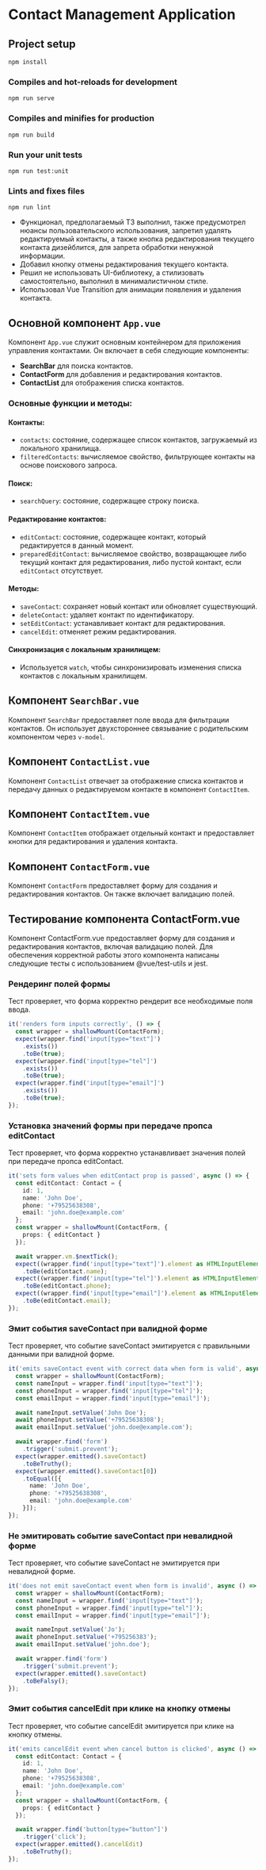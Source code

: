# Contact Management Application

## Project setup

```
npm install
```

### Compiles and hot-reloads for development

```
npm run serve
```

### Compiles and minifies for production

```
npm run build
```

### Run your unit tests

```
npm run test:unit
```

### Lints and fixes files

```
npm run lint
```

- Функционал, предполагаемый ТЗ выполнил, также предусмотрел нюансы пользовательского использования, запретил удалять редактируемый контакты, а также кнопка редактирования текущего контакта дизейблится, для запрета обработки ненужной информации.
- Добавил кнопку отмены редактирования текущего контакта.
- Решил не использовать UI-библиотеку, а стилизовать самостоятельно, выполнил в минималистичном стиле.
- Использовал Vue Transition для анимации появления и удаления контакта.

## Основной компонент `App.vue`

Компонент `App.vue` служит основным контейнером для приложения управления контактами. Он включает в себя следующие
компоненты:

- **SearchBar** для поиска контактов.
- **ContactForm** для добавления и редактирования контактов.
- **ContactList** для отображения списка контактов.

### Основные функции и методы:

#### Контакты:

- `contacts`: состояние, содержащее список контактов, загружаемый из локального хранилища.
- `filteredContacts`: вычисляемое свойство, фильтрующее контакты на основе поискового запроса.

#### Поиск:

- `searchQuery`: состояние, содержащее строку поиска.

#### Редактирование контактов:

- `editContact`: состояние, содержащее контакт, который редактируется в данный момент.
- `preparedEditContact`: вычисляемое свойство, возвращающее либо текущий контакт для редактирования, либо пустой
  контакт, если `editContact` отсутствует.

#### Методы:

- `saveContact`: сохраняет новый контакт или обновляет существующий.
- `deleteContact`: удаляет контакт по идентификатору.
- `setEditContact`: устанавливает контакт для редактирования.
- `cancelEdit`: отменяет режим редактирования.

#### Синхронизация с локальным хранилищем:

- Используется `watch`, чтобы синхронизировать изменения списка контактов с локальным хранилищем.

## Компонент `SearchBar.vue`

Компонент `SearchBar` предоставляет поле ввода для фильтрации контактов. Он использует двухстороннее связывание с
родительским компонентом через `v-model`.

## Компонент `ContactList.vue`

Компонент `ContactList` отвечает за отображение списка контактов и передачу данных о редактируемом контакте в
компонент `ContactItem`.

## Компонент `ContactItem.vue`

Компонент `ContactItem` отображает отдельный контакт и предоставляет кнопки для редактирования и удаления контакта.

## Компонент `ContactForm.vue`

Компонент `ContactForm` предоставляет форму для создания и редактирования контактов. Он также включает валидацию полей.

## Тестирование компонента ContactForm.vue

Компонент ContactForm.vue предоставляет форму для создания и редактирования контактов, включая валидацию полей. Для
обеспечения корректной работы этого компонента написаны следующие тесты с использованием @vue/test-utils и jest.

### Рендеринг полей формы

Тест проверяет, что форма корректно рендерит все необходимые поля ввода.

```typescript
it('renders form inputs correctly', () => {
  const wrapper = shallowMount(ContactForm);
  expect(wrapper.find('input[type="text"]')
    .exists())
    .toBe(true);
  expect(wrapper.find('input[type="tel"]')
    .exists())
    .toBe(true);
  expect(wrapper.find('input[type="email"]')
    .exists())
    .toBe(true);
});
```

### Установка значений формы при передаче пропса editContact

Тест проверяет, что форма корректно устанавливает значения полей при передаче пропса editContact.

```typescript
it('sets form values when editContact prop is passed', async () => {
  const editContact: Contact = {
    id: 1,
    name: 'John Doe',
    phone: '+79525638308',
    email: 'john.doe@example.com'
  };
  const wrapper = shallowMount(ContactForm, {
    props: { editContact }
  });

  await wrapper.vm.$nextTick();
  expect((wrapper.find('input[type="text"]').element as HTMLInputElement).value)
    .toBe(editContact.name);
  expect((wrapper.find('input[type="tel"]').element as HTMLInputElement).value)
    .toBe(editContact.phone);
  expect((wrapper.find('input[type="email"]').element as HTMLInputElement).value)
    .toBe(editContact.email);
});
```

### Эмит события saveContact при валидной форме

Тест проверяет, что событие saveContact эмитируется с правильными данными при валидной форме.

```typescript
it('emits saveContact event with correct data when form is valid', async () => {
  const wrapper = shallowMount(ContactForm);
  const nameInput = wrapper.find('input[type="text"]');
  const phoneInput = wrapper.find('input[type="tel"]');
  const emailInput = wrapper.find('input[type="email"]');

  await nameInput.setValue('John Doe');
  await phoneInput.setValue('+79525638308');
  await emailInput.setValue('john.doe@example.com');

  await wrapper.find('form')
    .trigger('submit.prevent');
  expect(wrapper.emitted().saveContact)
    .toBeTruthy();
  expect(wrapper.emitted().saveContact[0])
    .toEqual([{
      name: 'John Doe',
      phone: '+79525638308',
      email: 'john.doe@example.com'
    }]);
});
```

### Не эмитировать событие saveContact при невалидной форме

Тест проверяет, что событие saveContact не эмитируется при невалидной форме.

```typescript
it('does not emit saveContact event when form is invalid', async () => {
  const wrapper = shallowMount(ContactForm);
  const nameInput = wrapper.find('input[type="text"]');
  const phoneInput = wrapper.find('input[type="tel"]');
  const emailInput = wrapper.find('input[type="email"]');

  await nameInput.setValue('Jo');
  await phoneInput.setValue('+795256383');
  await emailInput.setValue('john.doe');

  await wrapper.find('form')
    .trigger('submit.prevent');
  expect(wrapper.emitted().saveContact)
    .toBeFalsy();
});
```

### Эмит события cancelEdit при клике на кнопку отмены

Тест проверяет, что событие cancelEdit эмитируется при клике на кнопку отмены.

```typescript
it('emits cancelEdit event when cancel button is clicked', async () => {
  const editContact: Contact = {
    id: 1,
    name: 'John Doe',
    phone: '+79525638308',
    email: 'john.doe@example.com'
  };
  const wrapper = shallowMount(ContactForm, {
    props: { editContact }
  });

  await wrapper.find('button[type="button"]')
    .trigger('click');
  expect(wrapper.emitted().cancelEdit)
    .toBeTruthy();
});
```


